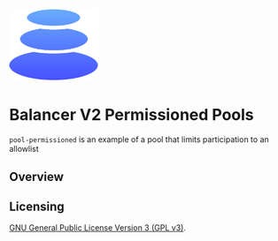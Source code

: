 # <img src="../../logo.svg" alt="Balancer" height="128px">

# Balancer V2 Permissioned Pools

`pool-permissioned` is an example of a pool that limits participation to an allowlist

## Overview

## Licensing

[GNU General Public License Version 3 (GPL v3)](../../LICENSE).
